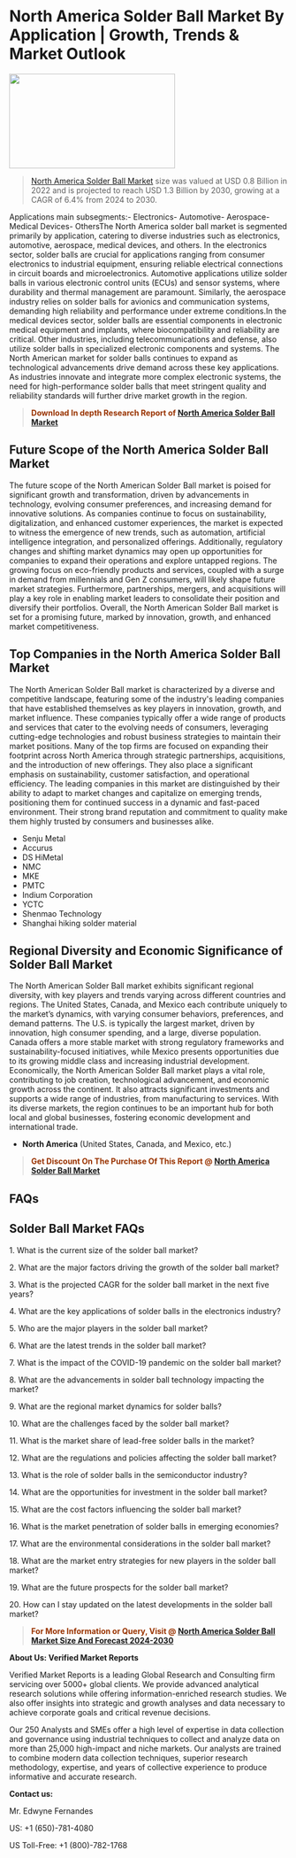 <p><h1>North America Solder Ball Market By Application | Growth, Trends & Market Outlook</h1><p><img class="aligncenter size-medium wp-image-105565" src="https://ffe5etoiles.com/wp-content/uploads/2025/01/MST7-300x171.png" alt="" width="300" height="171" /></p><blockquote><p><a href="https://www.verifiedmarketreports.com/download-sample/?rid=285608&utm_source=Github-NA&utm_medium=365" target="_blank">North America Solder Ball Market</a> size was valued at USD 0.8 Billion in 2022 and is projected to reach USD 1.3 Billion by 2030, growing at a CAGR of 6.4% from 2024 to 2030.</p></blockquote>Applications main subsegments:- Electronics- Automotive- Aerospace- Medical Devices- OthersThe North America solder ball market is segmented primarily by application, catering to diverse industries such as electronics, automotive, aerospace, medical devices, and others. In the electronics sector, solder balls are crucial for applications ranging from consumer electronics to industrial equipment, ensuring reliable electrical connections in circuit boards and microelectronics. Automotive applications utilize solder balls in various electronic control units (ECUs) and sensor systems, where durability and thermal management are paramount. Similarly, the aerospace industry relies on solder balls for avionics and communication systems, demanding high reliability and performance under extreme conditions.In the medical devices sector, solder balls are essential components in electronic medical equipment and implants, where biocompatibility and reliability are critical. Other industries, including telecommunications and defense, also utilize solder balls in specialized electronic components and systems. The North American market for solder balls continues to expand as technological advancements drive demand across these key applications. As industries innovate and integrate more complex electronic systems, the need for high-performance solder balls that meet stringent quality and reliability standards will further drive market growth in the region.</p><blockquote><p><span style="color: #993300;"><strong>Download In depth Research Report of <a href="https://www.verifiedmarketreports.com/download-sample/?rid=285608&utm_source=Github-NA&utm_medium=365">North America Solder Ball Market</a></strong></span></p></blockquote><h2>Future Scope of the North America Solder Ball Market</h2><p>The future scope of the North American Solder Ball market is poised for significant growth and transformation, driven by advancements in technology, evolving consumer preferences, and increasing demand for innovative solutions. As companies continue to focus on sustainability, digitalization, and enhanced customer experiences, the market is expected to witness the emergence of new trends, such as automation, artificial intelligence integration, and personalized offerings. Additionally, regulatory changes and shifting market dynamics may open up opportunities for companies to expand their operations and explore untapped regions. The growing focus on eco-friendly products and services, coupled with a surge in demand from millennials and Gen Z consumers, will likely shape future market strategies. Furthermore, partnerships, mergers, and acquisitions will play a key role in enabling market leaders to consolidate their position and diversify their portfolios. Overall, the North American Solder Ball market is set for a promising future, marked by innovation, growth, and enhanced market competitiveness.</p><h2>Top Companies in the North America Solder Ball Market</h2><p>The North American Solder Ball market is characterized by a diverse and competitive landscape, featuring some of the industry's leading companies that have established themselves as key players in innovation, growth, and market influence. These companies typically offer a wide range of products and services that cater to the evolving needs of consumers, leveraging cutting-edge technologies and robust business strategies to maintain their market positions. Many of the top firms are focused on expanding their footprint across North America through strategic partnerships, acquisitions, and the introduction of new offerings. They also place a significant emphasis on sustainability, customer satisfaction, and operational efficiency. The leading companies in this market are distinguished by their ability to adapt to market changes and capitalize on emerging trends, positioning them for continued success in a dynamic and fast-paced environment. Their strong brand reputation and commitment to quality make them highly trusted by consumers and businesses alike.</p><p><ul><li>Senju Metal </li><li> Accurus </li><li> DS HiMetal </li><li> NMC </li><li> MKE </li><li> PMTC </li><li> Indium Corporation </li><li> YCTC </li><li> Shenmao Technology </li><li> Shanghai hiking solder material</li></ul></p><h2>Regional Diversity and Economic Significance of Solder Ball Market</h2><p>The North American Solder Ball market exhibits significant regional diversity, with key players and trends varying across different countries and regions. The United States, Canada, and Mexico each contribute uniquely to the market’s dynamics, with varying consumer behaviors, preferences, and demand patterns. The U.S. is typically the largest market, driven by innovation, high consumer spending, and a large, diverse population. Canada offers a more stable market with strong regulatory frameworks and sustainability-focused initiatives, while Mexico presents opportunities due to its growing middle class and increasing industrial development. Economically, the North American Solder Ball market plays a vital role, contributing to job creation, technological advancement, and economic growth across the continent. It also attracts significant investments and supports a wide range of industries, from manufacturing to services. With its diverse markets, the region continues to be an important hub for both local and global businesses, fostering economic development and international trade.</p><ul> <li><strong>North America</strong> (United States, Canada, and Mexico, etc.)</li></ul><blockquote><p><span style="color: #993300;"><strong>Get Discount On The Purchase Of This Report @ <a href="https://www.verifiedmarketreports.com/ask-for-discount/?rid=285608&utm_source=Github-NA&utm_medium=365">North America Solder Ball Market</a></strong></span></p></blockquote><h2>FAQs</h2><p><h2>Solder Ball Market FAQs</h1><p>1. What is the current size of the solder ball market?</div><div></p><p>2. What are the major factors driving the growth of the solder ball market?</div><div></p><p>3. What is the projected CAGR for the solder ball market in the next five years?</div><div></p><p>4. What are the key applications of solder balls in the electronics industry?</div><div></p><p>5. Who are the major players in the solder ball market?</div><div></p><p>6. What are the latest trends in the solder ball market?</div><div></p><p>7. What is the impact of the COVID-19 pandemic on the solder ball market?</div><div></p><p>8. What are the advancements in solder ball technology impacting the market?</div><div></p><p>9. What are the regional market dynamics for solder balls?</div><div></p><p>10. What are the challenges faced by the solder ball market?</div><div></p><p>11. What is the market share of lead-free solder balls in the market?</div><div></p><p>12. What are the regulations and policies affecting the solder ball market?</div><div></p><p>13. What is the role of solder balls in the semiconductor industry?</div><div></p><p>14. What are the opportunities for investment in the solder ball market?</div><div></p><p>15. What are the cost factors influencing the solder ball market?</div><div></p><p>16. What is the market penetration of solder balls in emerging economies?</div><div></p><p>17. What are the environmental considerations in the solder ball market?</div><div></p><p>18. What are the market entry strategies for new players in the solder ball market?</div><div></p><p>19. What are the future prospects for the solder ball market?</div><div></p><p>20. How can I stay updated on the latest developments in the solder ball market?</div><div></p></body></html></p><blockquote><p><span style="color: #993300;"><strong>For More Information or Query, Visit @ <a href="https://www.verifiedmarketreports.com/product/solder-ball-market/">North America Solder Ball Market Size And Forecast 2024-2030</a></strong></span></p></blockquote><p><strong>About Us: Verified Market Reports</strong></p><p>Verified Market Reports is a leading Global Research and Consulting firm servicing over 5000+ global clients. We provide advanced analytical research solutions while offering information-enriched research studies. We also offer insights into strategic and growth analyses and data necessary to achieve corporate goals and critical revenue decisions.</p><p>Our 250 Analysts and SMEs offer a high level of expertise in data collection and governance using industrial techniques to collect and analyze data on more than 25,000 high-impact and niche markets. Our analysts are trained to combine modern data collection techniques, superior research methodology, expertise, and years of collective experience to produce informative and accurate research.</p><p><strong>Contact us:</strong></p><p>Mr. Edwyne Fernandes</p><p>US: +1 (650)-781-4080</p><p>US Toll-Free: +1 (800)-782-1768</p>
